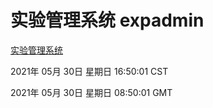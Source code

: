 # 实验管理系统 expadmin
[实验管理系统](http://59.174.26.227:56808/expadmin-782313d2-e1b1-4ea7-932e-3a55e6a1a4d0/)

2021年 05月 30日 星期日 16:50:01 CST

2021年 05月 30日 星期日 08:50:01 GMT
